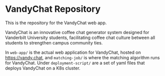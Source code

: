 # VandyChat Repository

This is the repository for the VandyChat web app.

VandyChat is an innovative coffee chat generator system designed for Vanderbilt University students, facilitating coffee chat culture between all students to strengthen campus community ties.

In `web-app/` is the actual web application for VandyChat, hosted on <https://vandy.chat>, and `matching-job/` is where the matching algorithm runs for VandyChat. Under `deployment-script/` are a set of yaml files that deploys VandyChat on a K8s cluster.
